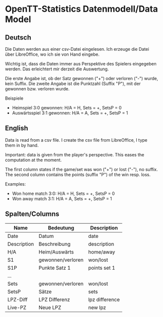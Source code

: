 # OpenTT-Statistics Datenmodell/Data Model

## Deutsch

Die Daten werden aus einer csv-Datei eingelesen.
Ich erzeuge die Datei über LibreOffice, wo ich sie von Hand eingebe.

Wichtig ist, dass die Daten immer aus Perspektive des Spielers eingegeben werden.
Das erleichtert mir derzeit die Auswertung.

Die erste Angabe ist, ob der Satz gewonnen ("+") oder verloren ("-") wurde, kein Suffix.
Die zweite Angabe ist die Punktzahl (Suffix "P"), mit der gewonnen bzw. verloren wurde.

Beispiele

- Heimspiel 3:0 gewonnen: H/A = H, Sets = +, SetsP = 0
- Auswärtsspiel 3:1 gewonnen: H/A = A, Sets = +, SetsP = 1

## English

Data is read from a csv file.
I create the csv file from LibreOffice, I type them in by hand.

Important: data is given from the player's perspective.
This eases the computation at the moment.

The first column states if the game/set was won ("+") or lost ("-"), no suffix.
The second column contains the points (suffix "P") of the win resp. loss.

Examples:

- Won home match 3:0: H/A = H, Sets = +, SetsP = 0
- Won away match 3:1: H/A = A, Sets = +, SetsP = 1

## Spalten/Columns

Name  | Bedeutung  | Description
------|------------|------------
Date  | Datum  | date
Description  | Beschreibung  | description
H/A  | Heim/Auswärts  | home/away
S1  | gewonnen/verloren  | won/lost
S1P  | Punkte Satz 1  | points set 1
...  |  |
Sets  | gewonnen/verloren  | won/lost
SetsP  | Sätze  | sets
LPZ-Diff  | LPZ Differenz  | lpz difference
Live-PZ  | Neue LPZ	 | new lpz

